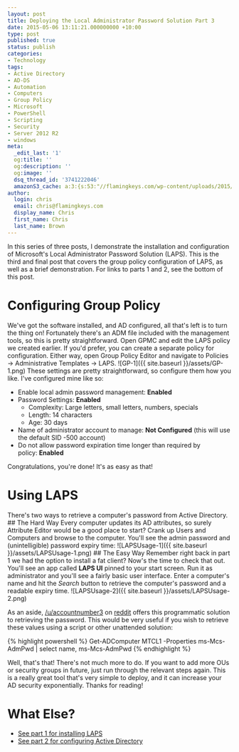 ```yaml
---
layout: post
title: Deploying the Local Administrator Password Solution Part 3
date: 2015-05-06 13:11:21.000000000 +10:00
type: post
published: true
status: publish
categories:
- Technology
tags:
- Active Directory
- AD-DS
- Automation
- Computers
- Group Policy
- Microsoft
- PowerShell
- Scripting
- Security
- Server 2012 R2
- windows
meta:
  _edit_last: '1'
  og:title: ''
  og:description: ''
  og:image: ''
  dsq_thread_id: '3741222046'
  amazonS3_cache: a:3:{s:53:"//flamingkeys.com/wp-content/uploads/2015/05/GP-1.png";i:967;s:60:"//flamingkeys.com/wp-content/uploads/2015/05/LAPSUsage-1.png";i:968;s:60:"//flamingkeys.com/wp-content/uploads/2015/05/LAPSUsage-2.png";i:969;}
author:
  login: chris
  email: chris@flamingkeys.com
  display_name: Chris
  first_name: Chris
  last_name: Brown
---
```

In this series of three posts, I demonstrate the installation and configuration of Microsoft's Local Administrator Password Solution (LAPS). This is the third and final post that covers the group policy configuration of LAPS, as well as a brief demonstration. For links to parts 1 and 2, see the bottom of this post.

# Configuring Group Policy

We've got the software installed, and AD configured, all that's left is to turn the thing on! Fortunately there's an ADM file included with the management tools, so this is pretty straightforward. Open GPMC and edit the LAPS policy we created earlier. If you'd prefer, you can create a separate policy for configuration. Either way, open Group Policy Editor and navigate to Policies -> Administrative Templates -> LAPS. ![GP-1]({{ site.baseurl }}/assets/GP-1.png) These settings are pretty straightforward, so configure them how you like. I've configured mine like so:

*   Enable local admin password management: **Enabled**
*   Password Settings: **Enabled**
    *   Complexity: Large letters, small letters, numbers, specials
    *   Length: 14 characters
    *   Age: 30 days
*   Name of administrator account to manage: **Not Configured** (this will use the default SID -500 account)
*   Do not allow password expiration time longer than required by policy: **Enabled**

Congratulations, you're done! It's as easy as that!

# Using LAPS

There's two ways to retrieve a computer's password from Active Directory. ## The Hard Way Every computer updates its AD attributes, so surely Attribute Editor would be a good place to start? Crank up Users and Computers and browse to the computer. You'll see the admin password and (unintelligible) password expiry time: ![LAPSUsage-1]({{ site.baseurl }}/assets/LAPSUsage-1.png) ## The Easy Way Remember right back in part 1 we had the option to install a fat client? Now's the time to check that out. You'll see an app called **LAPS UI** pinned to your start screen. Run it as administrator and you'll see a fairly basic user interface. Enter a computer's name and hit the *Search* button to retrieve the computer's password and a readable expiry time. ![LAPSUsage-2]({{ site.baseurl }}/assets/LAPSUsage-2.png)

As an aside, [/u/accountnumber3](https://www.reddit.com/user/accountnumber3) on [reddit](https://www.reddit.com/r/sysadmin/comments/356337/howto_deploying_the_local_administrator_password/cr1erf5) offers this programmatic solution to retrieving the password. This would be very useful if you wish to retrieve these values using a script or other unattended solution:

{% highlight powershell %}
Get-ADComputer MTCL1 -Properties ms-Mcs-AdmPwd | select name, ms-Mcs-AdmPwd
{% endhighlight %}

Well, that's that! There's not much more to do. If you want to add more OUs or security groups in future, just run through the relevant steps again. This is a really great tool that's very simple to deploy, and it can increase your AD security exponentially. Thanks for reading!

# What Else?

* [See part 1 for installing LAPS](https://flamingkeys.com/2015/05/deploying-the-local-administrator-password-solution-part-1/) 
* [See part 2 for configuring Active Directory](https://flamingkeys.com/2015/05/deploying-the-local-administrator-password-solution-part-2/)
